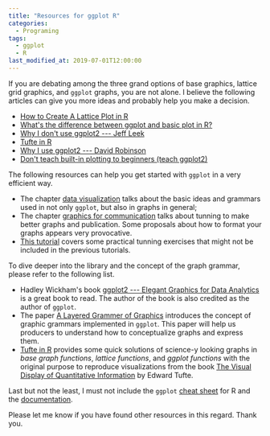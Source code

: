 ```yaml
---
title: "Resources for ggplot R"
categories:
  - Programing
tags:
  - ggplot
  - R
last_modified_at: 2019-07-01T12:00:00
---
```


If you are debating among the three grand options of base graphics, lattice grid graphics, and `ggplot` graphs, you are not alone. I believe the following articles can give you more ideas and probably help you make a decision.

- [How to Create A Lattice Plot in R](https://www.dummies.com/programming/r/how-to-create-a-lattice-plot-in-r/)
- [What's the difference between ggplot and basic plot in R?](https://stackoverflow.com/a/51013568)
- [Why I don't use ggplot2 --- Jeff Leek](https://simplystatistics.org/2016/02/11/why-i-dont-use-ggplot2/)
- [Tufte in R](http://motioninsocial.com/tufte/)
- [Why I use ggplot2 --- David Robinson](http://varianceexplained.org/r/why-I-use-ggplot2/)
- [Don't teach built-in plotting to beginners (teach ggplot2)](http://varianceexplained.org/r/teach_ggplot2_to_beginners/)

The following resources can help you get started with `ggplot` in a very efficient way.

- The chapter [data visualization](https://r4ds.had.co.nz/data-visualisation.html) talks about the basic ideas and grammars used in not only `ggplot`, but also in graphs in general;
- The chapter [graphics for communication](https://r4ds.had.co.nz/graphics-for-communication.html) talks about tunning to make better graphs and publication. Some proposals about how to format your graphs appears very provocative.
- [This tutorial](http://r-statistics.co/ggplot2-Tutorial-With-R.html) covers some practical tunning exercises that might not be included in the previous tutorials.

To dive deeper into the library and the concept of the graph grammar, please refer to the following list.

- Hadley Wickham's book [ggplot2 --- Elegant Graphics for Data Analytics](https://www.amazon.com/ggplot2-Elegant-Graphics-Data-Analysis/dp/331924275X/ref=as_li_ss_tl?ie=UTF8&linkCode=sl1&tag=ggplot2-20&linkId=4b4de5146fdafd09b8035e8aa656f300) is a great book to read. The author of the book is also credited as the author of `ggplot`.
- The paper [A Layered Grammer of Graphics](http://vita.had.co.nz/papers/layered-grammar.pdf) introduces the concept of graphic grammars implemented in `ggplot`. This paper will help us producers to understand how to conceptualize graphs and express them.
- [Tufte in R](http://motioninsocial.com/tufte/) provides some quick solutions of science-y looking graphs in *base graph functions*, *lattice functions*, and *ggplot functions* with the original purpose to reproduce visualizations from the book [The Visual Display of Quantitative Information](https://www.amazon.com/Visual-Display-Quantitative-Information/dp/1930824130) by Edward Tufte.

Last but not the least, I must not include the `ggplot` [cheat sheet](https://github.com/rstudio/cheatsheets/blob/master/data-visualization-2.1.pdf) for R and the [documentation](https://www.rdocumentation.org/packages/ggplot2/versions/3.2.0).

Please let me know if you have found other resources in this regard. Thank you.
